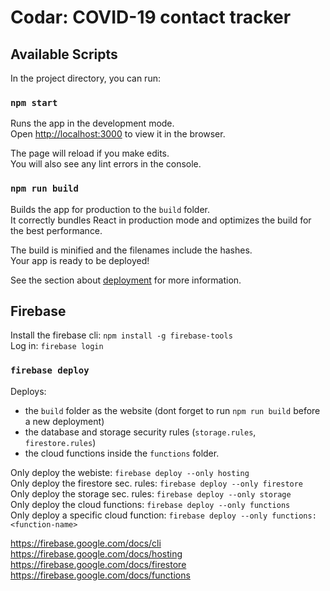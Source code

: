 # Codar: COVID-19 contact tracker


## Available Scripts

In the project directory, you can run:

### `npm start`

Runs the app in the development mode.<br />
Open [http://localhost:3000](http://localhost:3000) to view it in the browser.

The page will reload if you make edits.<br />
You will also see any lint errors in the console.

### `npm run build`

Builds the app for production to the `build` folder.<br />
It correctly bundles React in production mode and optimizes the build for the best performance.

The build is minified and the filenames include the hashes.<br />
Your app is ready to be deployed!

See the section about [deployment](https://facebook.github.io/create-react-app/docs/deployment) for more information.

## Firebase

Install the firebase cli: `npm install -g firebase-tools`  
Log in: `firebase login`  

### `firebase deploy`

Deploys:  
* the `build` folder as the website (dont forget to run `npm run build` before a new deployment)  
* the database and storage security rules (`storage.rules`, `firestore.rules`)  
* the cloud functions inside the `functions` folder.

Only deploy the webiste: `firebase deploy --only hosting`  
Only deploy the firestore sec. rules: `firebase deploy --only firestore`  
Only deploy the storage sec. rules: `firebase deploy --only storage`  
Only deploy the cloud functions: `firebase deploy --only functions`   
Only deploy a specific cloud function: `firebase deploy --only functions:<function-name>`   

https://firebase.google.com/docs/cli  
https://firebase.google.com/docs/hosting  
https://firebase.google.com/docs/firestore  
https://firebase.google.com/docs/functions